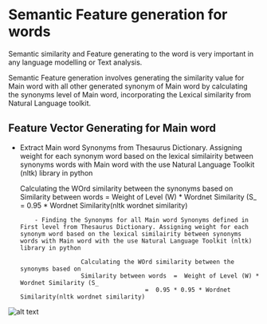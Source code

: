 # Semantic Feature generation for words

Semantic similarity and Feature generating to the word is very important in any language modelling or Text analysis.

Semantic Feature generation involves generating the similarity value for Main word with all other generated synonym of Main word by calculating the synonyms level of Main word, incorporating the Lexical similarity from Natural Language toolkit.

## Feature Vector Generating for Main word
-  Extract Main word Synonyms from Thesaurus Dictionary. Assigning weight for each synonym word based on the lexical similairity between synonyms words with Main word with the use Natural Language Toolkit (nltk) library in python

    Calculating the WOrd similarity between the synonyms based on 
    Similarity between words  =  Weight of Level (W) * Wordnet Similarity (S_
                              =  0.95 * Wordnet Similarity(nltk wordnet similarity)
    
           - Finding the Synonyms for all Main word Synonyms defined in First level from Thesaurus Dictionary. Assigning weight for each synonym word based on the lexical similairity between synonyms words with Main word with the use Natural Language Toolkit (nltk) library in python

                        Calculating the WOrd similarity between the synonyms based on 
                        Similarity between words  =  Weight of Level (W) * Wordnet Similarity (S_
                                          =  0.95 * 0.95 * Wordnet Similarity(nltk wordnet similarity)





![alt text](https://github.com/Nagakiran1/Semantic-Feature-generation-for-words/blob/master/Wordnet_1.PNG)
